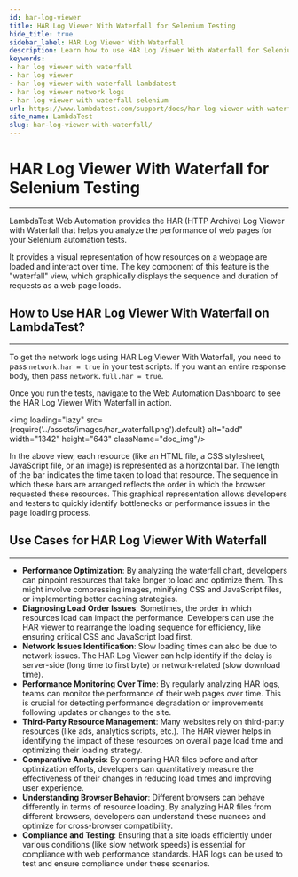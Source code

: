 ```yaml
---
id: har-log-viewer
title: HAR Log Viewer With Waterfall for Selenium Testing
hide_title: true
sidebar_label: HAR Log Viewer With Waterfall
description: Learn how to use HAR Log Viewer With Waterfall for Selenium automation testing on LambdaTest.
keywords:
- har log viewer with waterfall
- har log viewer
- har log viewer with waterfall lambdatest
- har log viewer network logs
- har log viewer with waterfall selenium
url: https://www.lambdatest.com/support/docs/har-log-viewer-with-waterfall/
site_name: LambdaTest
slug: har-log-viewer-with-waterfall/
---
```


# HAR Log Viewer With Waterfall for Selenium Testing
***

LambdaTest Web Automation provides the HAR (HTTP Archive) Log Viewer with Waterfall that helps you analyze the performance of web pages for your Selenium automation tests. 

It provides a visual representation of how resources on a webpage are loaded and interact over time. The key component of this feature is the "waterfall" view, which graphically displays the sequence and duration of requests as a web page loads.

## How to Use HAR Log Viewer With Waterfall on LambdaTest?
***

To get the network logs using HAR Log Viewer With Waterfall, you need to pass `network.har = true` in your test scripts. If you want an entire response body, then pass `network.full.har = true`.

Once you run the tests, navigate to the Web Automation Dashboard to see the HAR Log Viewer With Waterfall in action.

<img loading="lazy" src={require('../assets/images/har_waterfall.png').default} alt="add" width="1342" height="643" className="doc_img"/>

In the above view, each resource (like an HTML file, a CSS stylesheet, JavaScript file, or an image) is represented as a horizontal bar. The length of the bar indicates the time taken to load that resource. The sequence in which these bars are arranged reflects the order in which the browser requested these resources. This graphical representation allows developers and testers to quickly identify bottlenecks or performance issues in the page loading process.

## Use Cases for HAR Log Viewer With Waterfall
***

- **Performance Optimization**: By analyzing the waterfall chart, developers can pinpoint resources that take longer to load and optimize them. This might involve compressing images, minifying CSS and JavaScript files, or implementing better caching strategies.
- **Diagnosing Load Order Issues**: Sometimes, the order in which resources load can impact the performance. Developers can use the HAR viewer to rearrange the loading sequence for efficiency, like ensuring critical CSS and JavaScript load first.
- **Network Issues Identification**: Slow loading times can also be due to network issues. The HAR Log Viewer can help identify if the delay is server-side (long time to first byte) or network-related (slow download time).
- **Performance Monitoring Over Time**: By regularly analyzing HAR logs, teams can monitor the performance of their web pages over time. This is crucial for detecting performance degradation or improvements following updates or changes to the site.
- **Third-Party Resource Management**: Many websites rely on third-party resources (like ads, analytics scripts, etc.). The HAR viewer helps in identifying the impact of these resources on overall page load time and optimizing their loading strategy.
- **Comparative Analysis**: By comparing HAR files before and after optimization efforts, developers can quantitatively measure the effectiveness of their changes in reducing load times and improving user experience.
- **Understanding Browser Behavior**: Different browsers can behave differently in terms of resource loading. By analyzing HAR files from different browsers, developers can understand these nuances and optimize for cross-browser compatibility.
- **Compliance and Testing**: Ensuring that a site loads efficiently under various conditions (like slow network speeds) is essential for compliance with web performance standards. HAR logs can be used to test and ensure compliance under these scenarios.


